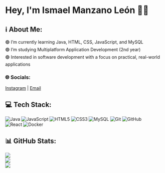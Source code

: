 # Hey, I'm Ismael Manzano León 👨‍💻

## ℹ️ About Me:
🟢 I’m currently learning Java, HTML, CSS, JavaScript, and MySQL  <br>
🟢 I’m studying Multiplatform Application Development (2nd year)  <br>
🟢 Interested in software development with a focus on practical, real-world applications

### 🌐 Socials:
[Instagram](https://instagram.com/manzzaano) | [Email](mailto:ismaelmanzanoleon@gmail.com)

## 💻 Tech Stack:
![Java](https://img.shields.io/badge/java-%23ED8B00.svg?style=for-the-badge&logo=openjdk&logoColor=white) 
![JavaScript](https://img.shields.io/badge/javascript-%23323330.svg?style=for-the-badge&logo=javascript&logoColor=%23F7DF1E) 
![HTML5](https://img.shields.io/badge/html5-%23E34F26.svg?style=for-the-badge&logo=html5&logoColor=white) 
![CSS3](https://img.shields.io/badge/css3-%231572B6.svg?style=for-the-badge&logo=css3&logoColor=white) 
![MySQL](https://img.shields.io/badge/mysql-4479A1.svg?style=for-the-badge&logo=mysql&logoColor=white) 
![Git](https://img.shields.io/badge/git-%23F05033.svg?style=for-the-badge&logo=git&logoColor=white) 
![GitHub](https://img.shields.io/badge/github-%23121011.svg?style=for-the-badge&logo=github&logoColor=white)  
![React](https://img.shields.io/badge/react-%2320232a.svg?style=for-the-badge&logo=react&logoColor=%2361DAFB) 
![Docker](https://img.shields.io/badge/docker-%230db7ed.svg?style=for-the-badge&logo=docker&logoColor=white) 

## 📊 GitHub Stats:
![](https://github-readme-stats.vercel.app/api?username=manzzaano&theme=transparent&hide_border=true&include_all_commits=false&count_private=false)<br/>
![](https://nirzak-streak-stats.vercel.app/?user=manzzaano&theme=transparent&hide_border=true)<br/>
![](https://github-readme-stats.vercel.app/api/top-langs/?username=manzzaano&theme=transparent&hide_border=true&include_all_commits=false&count_private=false&layout=compact)
